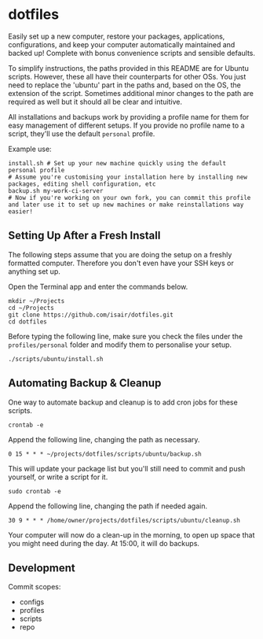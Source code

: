# dotfiles

Easily set up a new computer, restore your packages, applications, configurations, and keep your computer automatically maintained and backed up! Complete with bonus convenience scripts and sensible defaults.

To simplify instructions, the paths provided in this README are for Ubuntu scripts. However, these all have their counterparts for other OSs. You just need to replace the 'ubuntu' part in the paths and, based on the OS, the extension of the script. Sometimes additional minor changes to the path are required as well but it should all be clear and intuitive.

All installations and backups work by providing a profile name for them for easy management of different setups. If you provide no profile name to a script, they'll use the default `personal` profile.

Example use:
```
install.sh # Set up your new machine quickly using the default personal profile
# Assume you're customising your installation here by installing new packages, editing shell configuration, etc
backup.sh my-work-ci-server
# Now if you're working on your own fork, you can commit this profile and later use it to set up new machines or make reinstallations way easier!
```

## Setting Up After a Fresh Install

The following steps assume that you are doing the setup on a freshly formatted computer. Therefore you don't even have your SSH keys or anything set up.

Open the Terminal app and enter the commands below.

```
mkdir ~/Projects
cd ~/Projects
git clone https://github.com/isair/dotfiles.git
cd dotfiles
```

Before typing the following line, make sure you check the files under the `profiles/personal` folder and modify them to personalise your setup.

```
./scripts/ubuntu/install.sh
```

## Automating Backup & Cleanup

One way to automate backup and cleanup is to add cron jobs for these scripts.

```
crontab -e
```

Append the following line, changing the path as necessary.
```
0 15 * * * ~/projects/dotfiles/scripts/ubuntu/backup.sh
```

This will update your package list but you'll still need to commit and push yourself, or write a script for it.


```
sudo crontab -e
```

Append the following line, changing the path if needed again.
```
30 9 * * * /home/owner/projects/dotfiles/scripts/ubuntu/cleanup.sh
```

Your computer will now do a clean-up in the morning, to open up space that you might need during the day. At 15:00, it will do backups.

## Development

Commit scopes:
- configs
- profiles
- scripts
- repo
